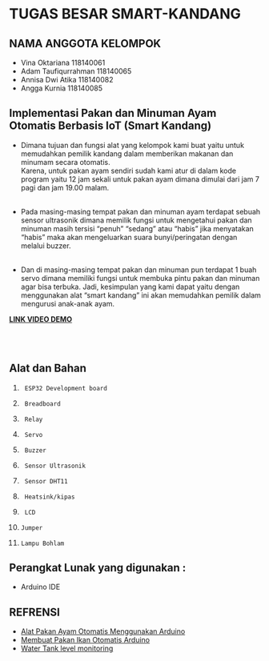 # TUGAS BESAR SMART-KANDANG


## NAMA ANGGOTA KELOMPOK

* Vina Oktariana 118140061
* Adam Taufiqurrahman 118140065
* Annisa Dwi Atika 118140082
* Angga Kurnia 118140085


## Implementasi Pakan dan Minuman Ayam Otomatis Berbasis IoT (Smart Kandang) 

 * Dimana tujuan dan fungsi alat yang kelompok kami buat yaitu untuk memudahkan pemilik kandang dalam memberikan makanan dan minumam secara otomatis.  
 Karena, untuk pakan ayam sendiri sudah kami atur di dalam kode program yaitu 12 jam sekali untuk pakan ayam dimana dimulai dari jam 7 pagi dan jam 19.00 malam.<br><br>
 
 * Pada masing-masing tempat pakan dan minuman ayam terdapat sebuah sensor ultrasonik dimana memilik fungsi untuk mengetahui pakan dan minuman masih tersisi “penuh” “sedang” atau “habis” jika menyatakan “habis” maka akan mengeluarkan suara bunyi/peringatan dengan melalui buzzer.<br><br> 
 
 * Dan di masing-masing tempat pakan dan minuman pun terdapat 1 
buah servo dimana memiliki fungsi untuk membuka pintu pakan dan minuman agar bisa terbuka. 
Jadi, kesimpulan yang kami dapat yaitu dengan menggunakan alat “smart kandang” ini akan memudahkan pemilik dalam mengurusi anak-anak ayam. 

**[LINK VIDEO DEMO](https://drive.google.com/drive/folders/1--9uHkfMFn9H3ScOYbiOF4YbpxbvRAnE)**

<br><br>

## Alat dan Bahan
1.   	ESP32 Development board
2.   	Breadboard
3.   	Relay
4.   	Servo
5.   	Buzzer
6.   	Sensor Ultrasonik
7.   	Sensor DHT11
8.   	Heatsink/kipas
9.   	LCD
10.   	Jumper
11.   	Lampu Bohlam

## Perangkat Lunak yang digunakan :
* Arduino IDE

## REFRENSI 

* [Alat Pakan Ayam Otomatis Menggunakan Arduino](https://www.youtube.com/watch?v=n-xhdVrL8ZI)
* [Membuat Pakan Ikan Otomatis Arduino](https://www.youtube.com/watch?v=d0GI-JJ9GJQ&t=97s)
* [Water Tank level monitoring](https://www.youtube.com/watch?v=07G1xSvs0s8)
